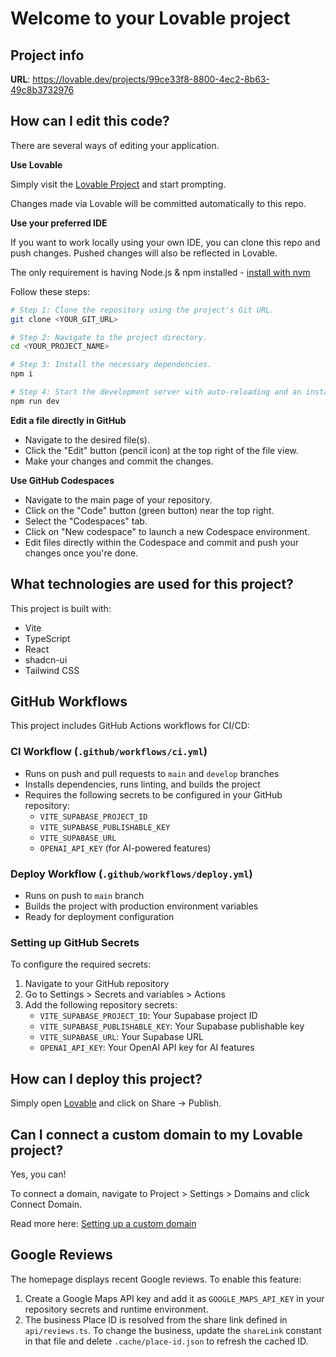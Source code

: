 # Welcome to your Lovable project

## Project info

**URL**: https://lovable.dev/projects/99ce33f8-8800-4ec2-8b63-49c8b3732976

## How can I edit this code?

There are several ways of editing your application.

**Use Lovable**

Simply visit the [Lovable Project](https://lovable.dev/projects/99ce33f8-8800-4ec2-8b63-49c8b3732976) and start prompting.

Changes made via Lovable will be committed automatically to this repo.

**Use your preferred IDE**

If you want to work locally using your own IDE, you can clone this repo and push changes. Pushed changes will also be reflected in Lovable.

The only requirement is having Node.js & npm installed - [install with nvm](https://github.com/nvm-sh/nvm#installing-and-updating)

Follow these steps:

```sh
# Step 1: Clone the repository using the project's Git URL.
git clone <YOUR_GIT_URL>

# Step 2: Navigate to the project directory.
cd <YOUR_PROJECT_NAME>

# Step 3: Install the necessary dependencies.
npm i

# Step 4: Start the development server with auto-reloading and an instant preview.
npm run dev
```

**Edit a file directly in GitHub**

- Navigate to the desired file(s).
- Click the "Edit" button (pencil icon) at the top right of the file view.
- Make your changes and commit the changes.

**Use GitHub Codespaces**

- Navigate to the main page of your repository.
- Click on the "Code" button (green button) near the top right.
- Select the "Codespaces" tab.
- Click on "New codespace" to launch a new Codespace environment.
- Edit files directly within the Codespace and commit and push your changes once you're done.

## What technologies are used for this project?

This project is built with:

- Vite
- TypeScript
- React
- shadcn-ui
- Tailwind CSS

## GitHub Workflows

This project includes GitHub Actions workflows for CI/CD:

### CI Workflow (`.github/workflows/ci.yml`)
- Runs on push and pull requests to `main` and `develop` branches
- Installs dependencies, runs linting, and builds the project
- Requires the following secrets to be configured in your GitHub repository:
  - `VITE_SUPABASE_PROJECT_ID`
  - `VITE_SUPABASE_PUBLISHABLE_KEY`
  - `VITE_SUPABASE_URL`
  - `OPENAI_API_KEY` (for AI-powered features)

### Deploy Workflow (`.github/workflows/deploy.yml`)
- Runs on push to `main` branch
- Builds the project with production environment variables
- Ready for deployment configuration

### Setting up GitHub Secrets

To configure the required secrets:

1. Navigate to your GitHub repository
2. Go to Settings > Secrets and variables > Actions
3. Add the following repository secrets:
   - `VITE_SUPABASE_PROJECT_ID`: Your Supabase project ID
   - `VITE_SUPABASE_PUBLISHABLE_KEY`: Your Supabase publishable key
   - `VITE_SUPABASE_URL`: Your Supabase URL
   - `OPENAI_API_KEY`: Your OpenAI API key for AI features

## How can I deploy this project?

Simply open [Lovable](https://lovable.dev/projects/99ce33f8-8800-4ec2-8b63-49c8b3732976) and click on Share -> Publish.

## Can I connect a custom domain to my Lovable project?

Yes, you can!

To connect a domain, navigate to Project > Settings > Domains and click Connect Domain.

Read more here: [Setting up a custom domain](https://docs.lovable.dev/tips-tricks/custom-domain#step-by-step-guide)

## Google Reviews

The homepage displays recent Google reviews. To enable this feature:

1. Create a Google Maps API key and add it as `GOOGLE_MAPS_API_KEY` in your repository secrets and runtime environment.
2. The business Place ID is resolved from the share link defined in `api/reviews.ts`. To change the business, update the `shareLink` constant in that file and delete `.cache/place-id.json` to refresh the cached ID.
